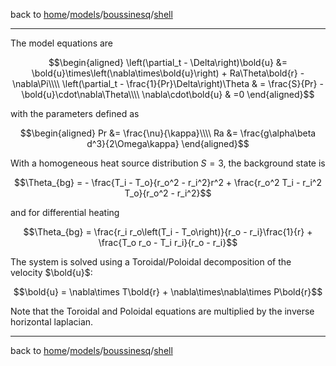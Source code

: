 back to [home](home)/[models](models)/[boussinesq](models-boussinesq)/[shell](models-boussinesq-shell)

---

The model equations are
```math
\begin{aligned}
\left(\partial_t - \Delta\right)\bold{u} &=  \bold{u}\times\left(\nabla\times\bold{u}\right) + Ra\Theta\bold{r} - \nabla\Pi\\\\
\left(\partial_t - \frac{1}{Pr}\Delta\right)\Theta & = \frac{S}{Pr} - \bold{u}\cdot\nabla\Theta\\\\
\nabla\cdot\bold{u} & =0
\end{aligned}
```

with the parameters defined as
```math
\begin{aligned}
Pr &= \frac{\nu}{\kappa}\\\\
Ra &= \frac{g\alpha\beta d^3}{2\Omega\kappa}
\end{aligned}
```

With a homogeneous heat source distribution $`S = 3`$, the background state is
```math
\Theta_{bg} = - \frac{T_i - T_o}{r_o^2 - r_i^2}r^2 + \frac{r_o^2 T_i - r_i^2 T_o}{r_o^2 - r_i^2}
```
and for differential heating
```math
\Theta_{bg} = \frac{r_i r_o\left(T_i - T_o\right)}{r_o - r_i}\frac{1}{r} + \frac{T_o r_o - T_i r_i}{r_o - r_i}
```

The system is solved using a Toroidal/Poloidal decomposition of the velocity $`\bold{u}`$:
```math
\bold{u} = \nabla\times T\bold{r} + \nabla\times\nabla\times P\bold{r}
```

Note that the Toroidal and Poloidal equations are multiplied by the inverse horizontal laplacian.

---

back to [home](home)/[models](models)/[boussinesq](models-boussinesq)/[shell](models-boussinesq-shell)
